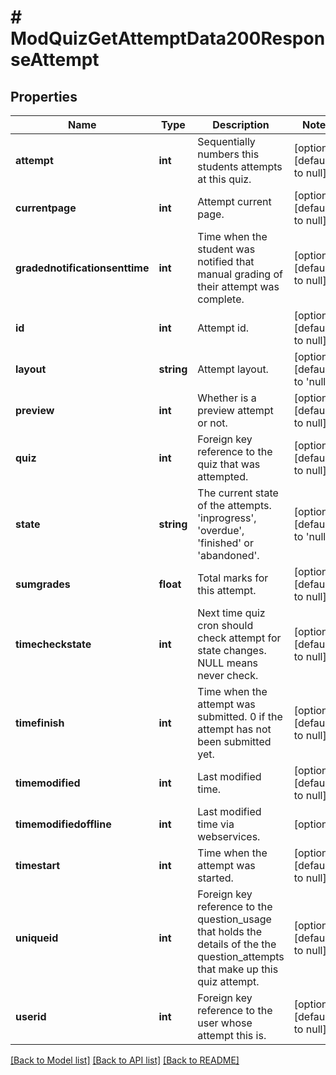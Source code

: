 # # ModQuizGetAttemptData200ResponseAttempt

## Properties

Name | Type | Description | Notes
------------ | ------------- | ------------- | -------------
**attempt** | **int** | Sequentially numbers this students attempts at this quiz. | [optional] [default to null]
**currentpage** | **int** | Attempt current page. | [optional] [default to null]
**gradednotificationsenttime** | **int** | Time when the student was notified that manual grading of their attempt was complete. | [optional] [default to null]
**id** | **int** | Attempt id. | [optional] [default to null]
**layout** | **string** | Attempt layout. | [optional] [default to 'null']
**preview** | **int** | Whether is a preview attempt or not. | [optional] [default to null]
**quiz** | **int** | Foreign key reference to the quiz that was attempted. | [optional] [default to null]
**state** | **string** | The current state of the attempts. &#39;inprogress&#39;,                                                 &#39;overdue&#39;, &#39;finished&#39; or &#39;abandoned&#39;. | [optional] [default to 'null']
**sumgrades** | **float** | Total marks for this attempt. | [optional] [default to null]
**timecheckstate** | **int** | Next time quiz cron should check attempt for                                                         state changes.  NULL means never check. | [optional] [default to null]
**timefinish** | **int** | Time when the attempt was submitted.                                                     0 if the attempt has not been submitted yet. | [optional] [default to null]
**timemodified** | **int** | Last modified time. | [optional] [default to null]
**timemodifiedoffline** | **int** | Last modified time via webservices. | [optional]
**timestart** | **int** | Time when the attempt was started. | [optional] [default to null]
**uniqueid** | **int** | Foreign key reference to the question_usage that holds the                                                     details of the the question_attempts that make up this quiz                                                     attempt. | [optional] [default to null]
**userid** | **int** | Foreign key reference to the user whose attempt this is. | [optional] [default to null]

[[Back to Model list]](../../README.md#models) [[Back to API list]](../../README.md#endpoints) [[Back to README]](../../README.md)
